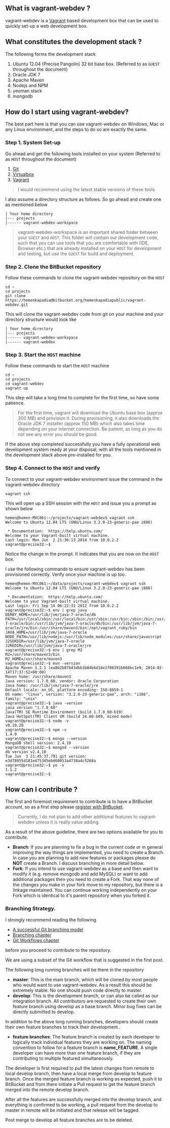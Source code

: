 ## What is vagrant-webdev ?

vagrant-webdev is a [Vagrant](http://www.vagrantup.com) based development box that can be used to quickly set-up a web development box.

## What constitutes the development stack ?

The following forms the development stack

1. Ubuntu 12.04 (Precise Pangolin) 32 bit base box.  (Referred to as `GUEST` throughout the document)
2. Oracle JDK 7
3. Apache Maven
4. Nodejs and NPM
5. yeoman stack
6. mongodb

## How do I start using vagrant-webdev?

The best part here is that you can use vagrant-webdev on Windows, Mac or any Linux environment, and the steps to do so are exactly the same.

### Step 1. System Set-up

Go ahead and get the following tools installed on your system (Referred to as `HOST` throughout the document) 

1. [Git](http://git-scm.com/downloads)
2. [Virtualbox](https://www.virtualbox.org/wiki/Downloads)
3. [Vagrant](https://www.vagrantup.com/downloads.html)

> I would recommend using the latest stable versions of these tools

I also assume a directory structure as follows. So go ahead and create one as mentioned below

	| Your home directory
	|--- projects
	|------ vagrant-webdev-workspace

> vagrant-webdev-workspace is an important shared folder between your `GUEST` and `HOST`. This folder will contain our development code, such that you can use tools that you are comfortable with (IDE, Browser etc.) that are already installed on your `HOST` for development and testing, but use the `GUEST` for build and deployment. 

### Step 2. Clone the BitBucket repository

Follow these commands to clone the vagrant-webdev repository on the `HOST`

	cd ~
	cd projects
	git clone https://hemenkapadia@bitbucket.org/hemenkapadiapublic/vagrant-webdev.git

This will clone the vagrant-webdev code from git on your machine and your directory structure would look like 

	| Your home directory
	|--- projects
	|------ vagrant-webdev-workspace
	|------ vagrant-webdev

### Step 3. Start the `HOST` machine

Follow these commands to start the `HOST` machine 

	cd ~
	cd projects
	cd vagrant-webdev
	vagrant up
	
This step will take a long time to complete for the first time, so have some patience. 

> For the first time, vagrant will download the Ubuntu base box (approx 300 MB) and provision it. During provisioning, it also downloads the Oracle JDK 7 installer (approx 150 MB) which also takes time depending on your internet connection. Be patient, as long as you do not see any error you should be good.

If the above step completed successfully you have a fully operational web development system ready at your disposal, with all the tools mentioned in the development stack above pre-installed for you.

### Step 4. Connect to the `HOST` and verify

To connect to your vagrant-webdev environment issue the command in the vagrant-webdev directory

	vagrant ssh
	
This will open up a SSH session with the `HOST` and issue you a prompt as shown below

	hemen@hemen-MXC061:~/projects/vagrant-webdev$ vagrant ssh
	Welcome to Ubuntu 12.04 LTS (GNU/Linux 3.2.0-23-generic-pae i686)

	 * Documentation:  https://help.ubuntu.com/
	Welcome to your Vagrant-built virtual machine.
	Last login: Mon Jun  2 21:36:13 2014 from 10.0.2.2
	vagrant@precise32:~$ 

Notice the change in the prompt. It indicates that you are now on the `HOST` box.

I use the following commands to ensure vagrant-webdev has been provisioned correctly. Verify once your machine is up too.

	hemen@hemen-MXC061:~/data/projects/vagrant-webdev$ vagrant ssh
	Welcome to Ubuntu 12.04 LTS (GNU/Linux 3.2.0-23-generic-pae i686)

	 * Documentation:  https://help.ubuntu.com/
	Welcome to your Vagrant-built virtual machine.
	Last login: Fri Sep 14 06:22:31 2012 from 10.0.2.2
	vagrant@precise32:~$ env | grep java
	DERBY_HOME=/usr/lib/jvm/java-7-oracle/db
	PATH=/usr/local/sbin:/usr/local/bin:/usr/sbin:/usr/bin:/sbin:/bin:/usr/games:/usr/lib/jvm/java-7-oracle/bin:/usr/lib/jvm/java-7-oracle/db/bin:/usr/lib/jvm/java-7-oracle/jre/bin:/usr/share/maven3/bin:/opt/vagrant_ruby/bin
	JAVA_HOME=/usr/lib/jvm/java-7-oracle
	NODE_PATH=/usr/lib/nodejs:/usr/lib/node_modules:/usr/share/javascript
	J2SDKDIR=/usr/lib/jvm/java-7-oracle
	J2REDIR=/usr/lib/jvm/java-7-oracle/jre
	vagrant@precise32:~$ env | grep M2
	M2=/usr/share/maven3/bin
	M2_HOME=/usr/share/maven3
	vagrant@precise32:~$ mvn -version
	Apache Maven 3.2.1 (ea8b2b07643dbb1b84b6d16e1f08391b666bc1e9; 2014-02-14T17:37:52+00:00)
	Maven home: /usr/share/maven3
	Java version: 1.7.0_60, vendor: Oracle Corporation
	Java home: /usr/lib/jvm/java-7-oracle/jre
	Default locale: en_US, platform encoding: ISO-8859-1
	OS name: "linux", version: "3.2.0-23-generic-pae", arch: "i386", family: "unix"
	vagrant@precise32:~$ java -version
	java version "1.7.0_60"
	Java(TM) SE Runtime Environment (build 1.7.0_60-b19)
	Java HotSpot(TM) Client VM (build 24.60-b09, mixed mode)
	vagrant@precise32:~$ node -v
	v0.10.28
	vagrant@precise32:~$ npm -v 
	1.4.9
	vagrant@precise32:~$ mongo --version
	MongoDB shell version: 2.4.10
	vagrant@precise32:~$ mongod --version
	db version v2.4.10
	Tue Jun  3 21:45:37.791 git version: e3d78955d181e475345ebd60053a4738a4c5268a
	vagrant@precise32:~$ yo -v
	1.1.2
	vagrant@precise32:~$ 
	

## How can I contribute ?

The first and foremost requirement to contribute is to have a BitBucket account, so as a first step please [register with BitBucket](https://bitbucket.org/).

> Currently, I do not plan to add other additional features to vagrant-webdev unless it is really value adding. 

As a result of the above guideline, there are two options available for you to contribute.

* __Branch__: If you are planning to fix a bug in the current code or in general improving the way things are implemented, you need to create a Branch. In case you are planning to add new features or packages please do __NOT__ create a Branch. I discuss branching in more detail below.
* __Fork__: If you intend to use vagrant-webdev as a base and then want to modify it (e.g. remove mongodb and add MySQL) or want to add additional packages then you need to create a Fork. That way none of the changes you make in your fork move to my repository, but there is a linkage maintained. You can continue working independently on your Fork which is identical to it's parent repository when you forked it.

### Branching Strategy.

I strongly recommend reading the following 

* [A successful Git branching model](http://nvie.com/posts/a-successful-git-branching-model/)
* [Branching chapter](https://www.atlassian.com/git/tutorial/git-branches)
* [Git Workflows chapter](https://www.atlassian.com/git/workflows)

before you proceed to contribute to the repository.

We are using a subset of the Git workflow that is suggested in the first post.

The following long running branches will be there in the repository

* __master__: This is the main branch, which will be cloned by most people who would want to use vagrant-webdev. As a result this should be extremely stable. No one should push code directly to master.
* __develop__: This is the development branch, or can also be called as our integration branch. All contributors are requested to create their own feature branch using develop as a base branch. Minor bug fixes can be directly submitted to develop.

In addition to the above long running branches, developers should create their own feature branches to track their development..

* __feature branches__: The feature branch is created by each developer to logically track individual features they are working on. The naming convention to follow for a feature branch is __name_FEATURE__. A single developer can have more than one feature branch, if they are contributing to multiple featured simultaneously.

The developer is first required to pull the latest changes from remote to local develop branch, then have a local merge from develop to feature branch. Once the merged feature branch is working as expected, push it to BitBucket and from there initiate a Pull request to get the feature branch merged into the remote develop branch.

After all the features are successfully merged into the develop branch, and everything is confirmed to be working, a pull request from the develop to master in remote will be initiated and that release will be tagged.

Post merge to develop all feature branches are to be deleted.


